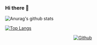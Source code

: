 ### Hi there 👋

<!--
**Ankit3k/Ankit3k** is a ✨ _special_ ✨ repository because its `README.md` (this file) appears on your GitHub profile.
-->
![Anurag's github stats](https://github-readme-stats.vercel.app/api?username=Ankit3k&show_icons=true&theme=radical)

[![Top Langs](https://github-readme-stats.vercel.app/api/top-langs/?username=Ankit3k)](https://github.com/anuraghazra/github-readme-stats)


<!--
- 🔭 I’m currently working as a Student
- 🌱 I’m currently learning.
- 👯 I’m looking to collaborate on ...
- 🤔 I’m looking for help with ...
- 💬 Ask me about ...
- 📫 How to reach me: ...
- 😄 Pronouns: ...
- ⚡ Fun fact: ...
-->

<p align="center">
<a href="https://github.com/Ankit3k"><img title="Github" src="https://img.shields.io/badge/Github-Ankit3k-blue?style=for-the-badge&logo=github"></a>
<!--

-->
<p align="center">
<a href="https://fb.com/anonalmighty"><img title="Facebook" src="https://img.shields.io/badge/Facebook-red?style=for-the-badge&logo=facebook"></a>
<a href="https://m.me/anonalmighty"><img title="Messenger" src="https://img.shields.io/badge/Messenger-red?style=for-the-badge&logo=messenger"></a>
<a href="https://www.instagram.com/anonalmighty"><img title="Instagram" src="https://img.shields.io/badge/INSTAGRAM-purple?style=for-the-badge&logo=instagram"></a>


<p align="center">
<a href="https://github.com/Ankit3k/bugbounty-cheatsheet"><img title="bugbounty-cheatsheet" src="https://github-readme-stats.vercel.app/api/pin/?username=Ankit3k&repo=bugbounty-cheatsheet&theme=dark"></a>
